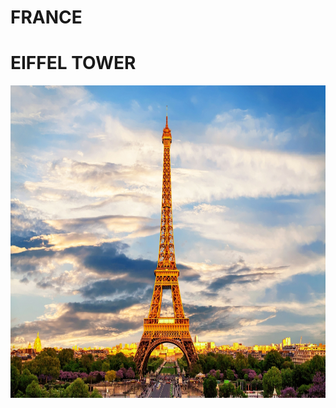 # FRANCE
<!DOCTYPE html>


<h1> EIFFEL TOWER</h1>
              <img src="Paris.jpg" witdth="500" height="500" alt="Paris" 
              class="center">
